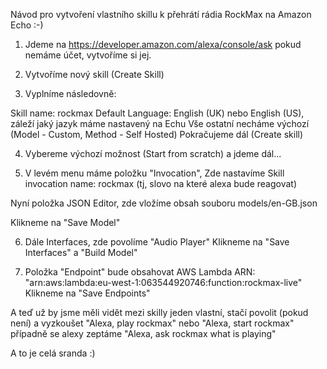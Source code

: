Návod pro vytvoření vlastního skillu k přehrátí rádia RockMax na Amazon Echo :-)

1. Jdeme na https://developer.amazon.com/alexa/console/ask pokud nemáme účet, vytvoříme si jej.

2. Vytvoříme nový skill (Create Skill)

3. Vyplníme následovně:

Skill name: rockmax
Default Language: English (UK) nebo English (US), záleží jaký jazyk máme nastavený na Echu
Vše ostatní necháme výchozí (Model - Custom, Method - Self Hosted)
Pokračujeme dál (Create skill)

4. Vybereme výchozí možnost (Start from scratch) a jdeme dál...

5. V levém menu máme položku "Invocation",
Zde nastavíme Skill invocation name: rockmax (tj, slovo na které alexa bude reagovat)

Nyní položka JSON Editor, zde vložíme obsah souboru models/en-GB.json

Klikneme na "Save Model"

6. Dále Interfaces, zde povolíme "Audio Player"
Klikneme na "Save Interfaces" a "Build Model"

7. Položka "Endpoint" bude obsahovat AWS Lambda ARN: "arn:aws:lambda:eu-west-1:063544920746:function:rockmax-live"
Klikneme na "Save Endpoints"


A teď už by jsme měli vidět mezi skilly jeden vlastní, stačí povolit (pokud není)
a vyzkoušet "Alexa, play rockmax" nebo "Alexa, start rockmax" případně se alexy zeptáme "Alexa, ask rockmax what is playing"

A to je celá sranda :)
